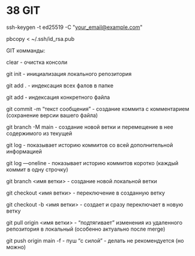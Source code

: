 # 38 GIT

ssh-keygen -t ed25519 -C "[your_email@example.com](mailto:your_email@example.com)"

pbcopy < ~/.ssh/id_rsa.pub

GIT комманды:

clear - очистка консоли

git init - инициализация локального репозитория

git add . - индексация всех фалов в папке

git add <filename> - индексация конкретного файла

git commit -m “текст сообщения” - создание коммита с комментарием (сохранение версии вашего файла)

git branch -M main - создание новой ветки и перемещение в нее содержимого из текущей

git log - показывает историю коммитов со всей дополнительной информацией

git log —oneline - показывает историю коммитов коротко (каждый коммит в одну строчку)

git branch <имя ветки> - создание новой локальной ветки

git checkout <имя ветки> - переключение в созданную ветку

git checkout -b <имя ветки>  - создает и сразу переключает в новую ветку

git pull origin <имя ветки> - “подтягивает” изменения из удаленного репозитория в локальный (особенно актуально после merge)

git push origin main -f  - пуш “c силой” - делать не рекомендуется (но можно)
